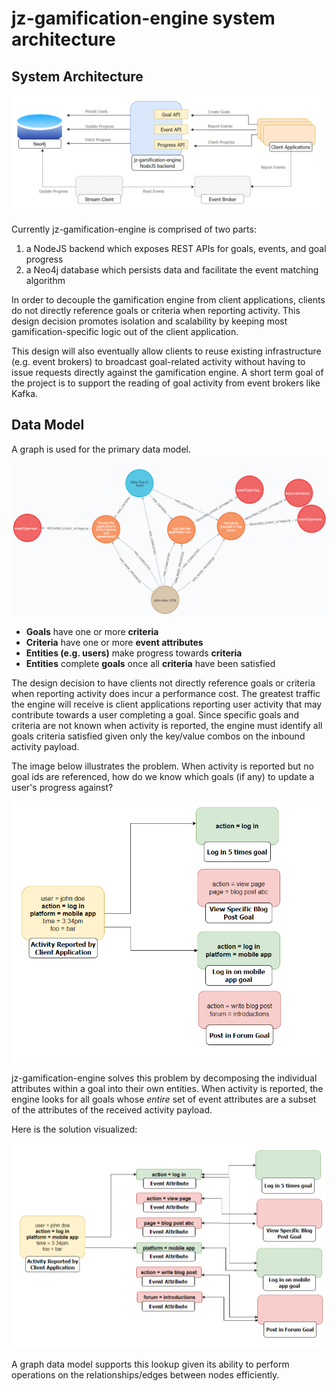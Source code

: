# jz-gamification-engine system architecture

## System Architecture

![jz-gamification-engine architecture](./jz-gamification-engine-architecture.png)

Currently jz-gamification-engine is comprised of two parts:

1. a NodeJS backend which exposes REST APIs for goals, events, and goal progress
2. a Neo4j database which persists data and facilitate the event matching algorithm

In order to decouple the gamification engine from client applications, clients do not directly reference goals or criteria when reporting activity. This design decision promotes isolation and scalability by keeping most gamification-specific logic out of the client application. 

This design will also eventually allow clients to reuse existing infrastructure (e.g. event brokers) to broadcast goal-related activity without having to issue requests directly against the gamification engine. A short term goal of the project is to support the reading of goal activity from event brokers like Kafka.

## Data Model

A graph is used for the primary data model.

![Graph Data Model](./graph.png)

- **Goals** have one or more **criteria**
- **Criteria** have one or more **event attributes**
- **Entities (e.g. users)** make progress towards **criteria**
- **Entities** complete **goals** once all **criteria** have been satisfied

The design decision to have clients not directly reference goals or criteria when reporting activity does incur a performance cost. The greatest traffic the engine will receive is client applications reporting user activity that may contribute towards a user completing a goal. Since specific goals and criteria are not known when activity is reported, the engine must identify all goals criteria satisfied given only the key/value combos on the inbound activity payload. 

The image below illustrates the problem. When activity is reported but no goal ids are referenced, how do we know which goals (if any) to update a user's progress against?

![Goal Lookup Problem Visualized](./goal-identification-problem.png)

jz-gamification-engine solves this problem by decomposing the individual attributes within a goal into their own entities. When activity is reported, the engine looks for all goals whose *entire* set of event attributes are a subset of the attributes of the received activity payload. 

Here is the solution visualized:

![Goal Lookup Solution Visualized](./goal-identification-solution.png)

A graph data model supports this lookup given its ability to perform operations on the relationships/edges between nodes efficiently.